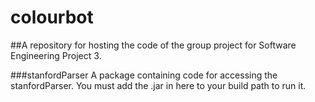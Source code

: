 # colourbot
##A repository for hosting the code of the group project for Software Engineering Project 3.

###stanfordParser
A package containing code for accessing the stanfordParser. You must add the .jar in here to your build path to run it.
